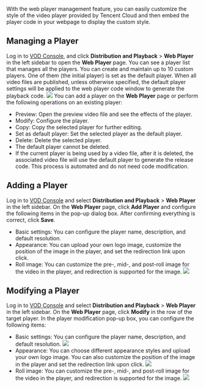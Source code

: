 With the web player management feature, you can easily customize the style of the video player provided by Tencent Cloud and then embed the player code in your webpage to display the custom style.

## Managing a Player

Log in to [VOD Console](https://console.cloud.tencent.com/video), and click **Distribution and Playback** > **Web Player** in the left sidebar to open the **Web Player** page. You can see a player list that manages all the players. You can create and maintain up to 10 custom players. One of them (the initial player) is set as the default player. When all video files are published, unless otherwise specified, the default player settings will be applied to the web player code window to generate the playback code.
![](https://main.qcloudimg.com/raw/b47764c26c035417c962ca6e0baf5fca.png)
You can add a player on the **Web Player** page or perform the following operations on an existing player:
- Preview: Open the preview video file and see the effects of the player.
- Modify: Configure the player.
- Copy: Copy the selected player for further editing.
- Set as default player: Set the selected player as the default player.
- Delete: Delete the selected player.
 - The default player cannot be deleted.
 - If the current player is being used by a video file, after it is deleted, the associated video file will use the default player to generate the release code. This process is automated and do not need code modification.

## Adding a Player

Log in to [VOD Console](https://console.cloud.tencent.com/video/cdnlog) and select **Distribution and Playback** > **Web Player** in the left sidebar. On the **Web Player** page, click **Add Player** and configure the following items in the pop-up dialog box. After confirming everything is correct, click **Save**.
- Basic settings: You can configure the player name, description, and default resolution.
- Appearance: You can upload your own logo image, customize the position of the image in the player, and set the redirection link upon click.
- Roll image: You can customize the pre-, mid-, and post-roll image for the video in the player, and redirection is supported for the image.
![](https://main.qcloudimg.com/raw/99eee38cca68e088d53897d17a96c9ce.png)

## Modifying a Player

Log in to [VOD Console](https://console.cloud.tencent.com/video/cdnlog) and select **Distribution and Playback** > **Web Player** in the left sidebar. On the **Web Player** page, click **Modify** in the row of the target player. In the player modification pop-up box, you can configure the following items:
- Basic settings: You can configure the player name, description, and default resolution.
  ![](https://main.qcloudimg.com/raw/c993bd2aa86ad31913423f85071ebfc4.png)
- Appearance: You can choose different appearance styles and upload your own logo image. You can also customize the position of the image in the player and set the redirection link upon click.
  ![](https://mc.qcloudimg.com/static/img/883957454b90bbdfea9a5679898e99c0/image.png)
- Roll image: You can customize the pre-, mid-, and post-roll image for the video in the player, and redirection is supported for the image.
  ![](https://mc.qcloudimg.com/static/img/b3008758c750108e1aa662a2a59b617d/image.png)
